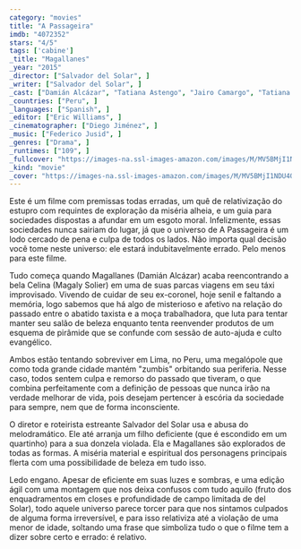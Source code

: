 ```yaml
---
category: "movies"
title: "A Passageira"
imdb: "4072352"
stars: "4/5"
tags: ['cabine']
_title: "Magallanes"
_year: "2015"
_director: ["Salvador del Solar", ]
_writer: ["Salvador del Solar", ]
_cast: ["Damián Alcázar", "Tatiana Astengo", "Jairo Camargo", "Tatiana Espinoza", "Nicolás Galindo", "Federico Luppi", "Camila MacLennan", "Christian Meier", "Bruno Odar", ]
_countries: ["Peru", ]
_languages: ["Spanish", ]
_editor: ["Eric Williams", ]
_cinematographer: ["Diego Jiménez", ]
_music: ["Federico Jusid", ]
_genres: ["Drama", ]
_runtimes: ["109", ]
_fullcover: "https://images-na.ssl-images-amazon.com/images/M/MV5BMjI1NDU4OTM2Ml5BMl5BanBnXkFtZTgwMjgxMTc2OTE@.jpg"
_kind: "movie"
_cover: "https://images-na.ssl-images-amazon.com/images/M/MV5BMjI1NDU4OTM2Ml5BMl5BanBnXkFtZTgwMjgxMTc2OTE@._V1._SX99_SY140_.jpg"
---
```

Este é um filme com premissas todas erradas, um quê de relativização do estupro com requintes de exploração da miséria alheia, e um guia para sociedades dispostas a afundar em um esgoto moral. Infelizmente, essas sociedades nunca sairiam do lugar, já que o universo de A Passageira é um lodo cercado de pena e culpa de todos os lados. Não importa qual decisão você tome neste universo: ele estará indubitavelmente errado. Pelo menos para este filme.

Tudo começa quando Magallanes (Damián Alcázar) acaba reencontrando a bela Celina (Magaly Solier) em uma de suas parcas viagens em seu táxi improvisado. Vivendo de cuidar de seu ex-coronel, hoje senil e faltando a memória, logo sabemos que há algo de misterioso e afetivo na relação do passado entre o abatido taxista e a moça trabalhadora, que luta para tentar manter seu salão de beleza enquanto tenta reenvender produtos de um esquema de pirâmide que se confunde com sessão de auto-ajuda e culto evangélico.

Ambos estão tentando sobreviver em Lima, no Peru, uma megalópole que como toda grande cidade mantém "zumbis" orbitando sua periferia. Nesse caso, todos sentem culpa e remorso do passado que tiveram, o que combina perfeitamente com a definição de pessoas que nunca irão na verdade melhorar de vida, pois desejam pertencer à escória da sociedade para sempre, nem que de forma inconsciente.

O diretor e roteirista estreante Salvador del Solar usa e abusa do melodramático. Ele até arranja um filho deficiente (que é escondido em um quartinho) para a sua donzela violada. Ela e Magallanes são explorados de todas as formas. A miséria material e espiritual dos personagens principais flerta com uma possibilidade de beleza em tudo isso.

Ledo engano. Apesar de eficiente em suas luzes e sombras, e uma edição ágil com uma montagem que nos deixa confusos com tudo aquilo (fruto dos enquadramentos em closes e profundidade de campo limitada de del Solar), todo aquele universo parece torcer para que nos sintamos culpados de alguma forma irreversível, e para isso relativiza até a violação de uma menor de idade, soltando uma frase que simboliza tudo o que o filme tem a dizer sobre certo e errado: é relativo.
